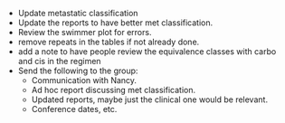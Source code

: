 

- Update metastatic classification
- Update the reports to have better met classification.
- Review the swimmer plot for errors.
- remove repeats in the tables if not already done.
- add a note to have people review the equivalence classes with carbo and cis in the regimen
- Send the following to the group:
  - Communication with Nancy.
  - Ad hoc report discussing met classification.
  - Updated reports, maybe just the clinical one would be relevant.
  - Conference dates, etc.
